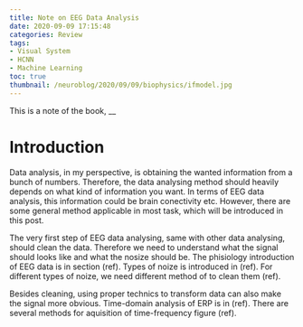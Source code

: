 ```yaml
---
title: Note on EEG Data Analysis
date: 2020-09-09 17:15:48
categories: Review
tags:
- Visual System
- HCNN
- Machine Learning
toc: true
thumbnail: /neuroblog/2020/09/09/biophysics/ifmodel.jpg
---
```


This is a note of the book, __
<!-- more -->

Introduction
===

Data analysis, in my perspective, is obtaining the wanted information from a bunch of numbers. Therefore, the data analysing method should heavily depends on what kind of information you want. In terms of EEG data analysis, this information could be brain conectivity etc. However, there are some general method applicable in most task, which will be introduced in this post.

The very first step of EEG data analysing, same with other data analysing, should clean the data. Therefore we need to understand what the signal should looks like and what the nosize should be. The phisiology introduction of EEG data is in section (ref). Types of noize is introduced in (ref). For different types of noize, we need different method of to clean them (ref).

Besides cleaning, using proper technics to transform data can also make the signal more obvious. Time-domain analysis of ERP is in (ref). There are several methods for aquisition of time-frequency figure (ref).
